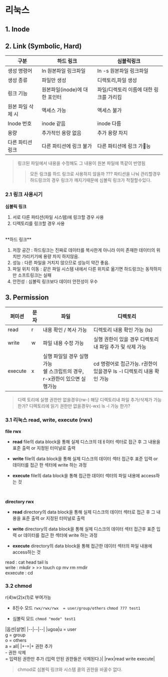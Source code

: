 # 리눅스

## 1. Inode


## 2. Link (Symbolic, Hard)
|구분|하드 링크|심볼릭링크|
|--|--|--|
|생성 명령어|ln 원본파일 링크파일|ln -s 원본파일 링크파일 |
|생성 종류|파일만 생성|디렉토리,파일 생성|
|링크 기능|원본파일(inode)에 대한 포인터|파일/디렉토리 이름에 대한 링크를 가리킴|
|원본 파일 삭제 시|액세스 가능|액세스 불가|
|Inode 번호|inode 같음|inode 다름|
|용량|추가적인 용량 없음|추가 용량 차지|
|다른 파티션 링크|다른 파티션에 링크 불가|다른 파티션에 링크 가능|

> 링크된 파일에서 내용을 수정해도 그 내용이 원본 파일에 똑같이 반영됨<br>
> > 모든 링크를 하드 링크로 사용하지 않을까 ???
> 파티션을 나눠 관리할경우 하드링크의 경우 링크가 깨지기때문에 심볼릭 링크가 적절할수있다.

### 2.1 링크 사용시기
**심볼릭 링크**
1. 서로 다른 파티션(파일 시스템)에 링크할 경우 사용
2. 디렉토리를 링크할 경우 사용

<br>
**하드 링크**
<br>

1. 저장 공간 : 하드링크는 진짜로 데이터를 복사한게 아니라 이미 존재한 데이터의 위치만 가리키기에 용량 차지 하지않음.
2. 성능 : 다른 파일을 거치지 않으므로 성능이 약간 좋음.
3. 파일 위치 이동 : 같은 파일 시스템 내에서 다른 위치로 옮기면 하드링크는 동작하지만 소프트링크는 실패
4. 안전성 : 심볼릭 링크보다 데이터 안전성이 우수



## 3. Permission
|퍼미션|문자|파일 |디렉토리|
|--|--|--|--|
|read|r|내용 확인 / 복사 가능|디렉토리 내용 확인 가능 (ls)|
|write|w|파일 내용 수정 가능|실행 권한이 있을 경우 디렉토리내 파일 추가 및 삭제 가능|
|execute|x|실행 파일일 경우 실행가능<br>쉘 스크립트의 경우, r-x권한이 있으면 실행가능|cd 명령어로 접근가능. r권한이 있을경우 ls -l 디렉토리 내용 확인 가능|

> 디렉 토리에 실행 권한만 없을경우(rw-) 해당 디렉토리내 파일 추가/삭제가 가능 한가?
디렉토리에 읽기 권한만 없을경우(-wx) ls -l 가능 한가?


### 3.1 리눅스 read, write, execute (rwx)
**file rwx**
- **read**
file의 data block을 통해 실제 디스크의 데ㅐ이터 섹터로 접근 후 그 내용을 표준 출력 or 지정된 터미널로 출력

- **write**
file의 data block을 통해 실제 디스크의 데이터 섹터 접근후 표준 입력 or 데이터를 접근 한 섹터에 write 하는 과정

- **execute**
file의 data block을 통해 접근한 데이터 섹터의 파일 내용에 access하는 것
<br>

**directory rwx**

- **read**
directory의 data block을 통해 실제 디스크의 데이터 섹터로 접근 후 그 내용을 표준 출력 or 지정된 터미널로 출력

- **write**
directory의 data block을 통해 실제 디스크의 데이터 섹터 접근후 표준 입력 or 데이터를 접근 한 섹터에 write 하는 과정

- **execute**
directory의 data block을 통해 접근한 데이터 섹터의 파일 내용에 access하는 것

read : cat head tail ls<br>
write : mkdir > >> touch cp mv rm rmdir<br>
exxecute : cd<br>


### 3.2 chmod
r(4)w(2)x(1)로 부여가능
- 8진수 모드
``rwx/rwx/rwx  = user/group/others``
``chmod 777 test1``

- 심볼릭 모드
``chmod "mode" test1``


|옵션|설명|
|--|--|--|
|ugoa|u = user<br>g = group <br>o = others<br>a = all|
|+-=|+ 권한 추가<br>- 권한 삭제 <br> = 입력된 권한만 추가 (입력 안된 권한들은 삭제된다.)|
|rwx|read write execute|

> chmod로 심볼릭 링크와 시스템 콜의 권한을 바꿀수 없다.
